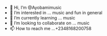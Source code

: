 - 👋 Hi, I’m @Ayobamimusic
- 👀 I’m interested in ... music and fun in general
- 🌱 I’m currently learning ... music
- 💞️ I’m looking to collaborate on ... music
- 📫 How to reach me ...+2348168200758

<!---
Ayobamimusic/Ayobamimusic is a ✨ special ✨ repository because its `README.md` (this file) appears on your GitHub profile.
You can click the Preview link to take a look at your changes.
--->
